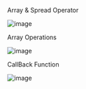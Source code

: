 Array & Spread Operator

![image](https://github.com/user-attachments/assets/7b8551bd-80b2-421c-a487-1cea61dd6e34)

Array Operations

![image](https://github.com/user-attachments/assets/a96ca82d-02cd-4b0f-a8b7-0738bc53cf15)

CallBack Function

![image](https://github.com/user-attachments/assets/87cdc1d7-491e-47b6-a48f-8bf34b9dcc05)


